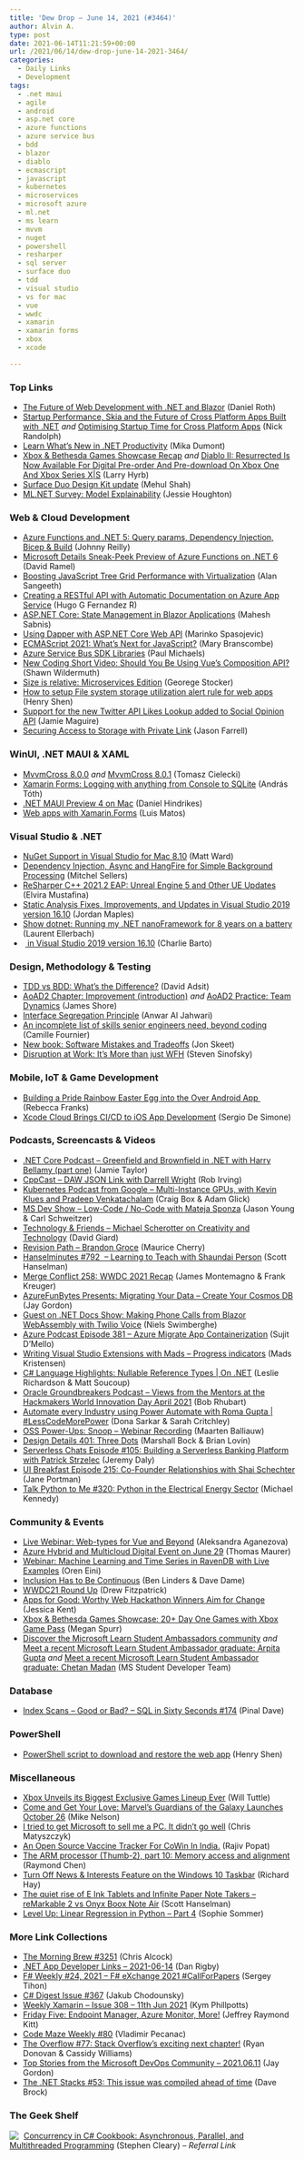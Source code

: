```yaml
---
title: 'Dew Drop – June 14, 2021 (#3464)'
author: Alvin A.
type: post
date: 2021-06-14T11:21:59+00:00
url: /2021/06/14/dew-drop-june-14-2021-3464/
categories:
  - Daily Links
  - Development
tags:
  - .net maui
  - agile
  - android
  - asp.net core
  - azure functions
  - azure service bus
  - bdd
  - blazor
  - diablo
  - ecmascript
  - javascript
  - kubernetes
  - microservices
  - microsoft azure
  - ml.net
  - ms learn
  - mvvm
  - nuget
  - powershell
  - resharper
  - sql server
  - surface duo
  - tdd
  - visual studio
  - vs for mac
  - vue
  - wwdc
  - xamarin
  - xamarin forms
  - xbox
  - xcode

---
```

### <a name="top"></a>Top Links

  * <a href="https://channel9.msdn.com/Events/Learn-TV/Blazor-Day/The-Future-of-Web-Development-with-NET-and-Blazor?WT.mc_id=DOP-MVP-4025064" target="_blank" rel="noopener">The Future of Web Development with .NET and Blazor</a> (Daniel Roth)
  * <a href="http://feedproxy.google.com/~r/NicksNetTravels/~3/VIVMVcpJ1Z0/" target="_blank" rel="noopener">Startup Performance, Skia and the Future of Cross Platform Apps Built with .NET</a> _and_ <a href="http://feedproxy.google.com/~r/NicksNetTravels/~3/VyEWKyicDP0/" target="_blank" rel="noopener">Optimising Startup Time for Cross Platform Apps</a> (Nick Randolph)
  * <a href="https://devblogs.microsoft.com/visualstudio/learn-whats-new-in-net-productivity/?WT.mc_id=DOP-MVP-4025064" target="_blank" rel="noopener">Learn What’s New in .NET Productivity</a> (Mika Dumont)
  * <a href="http://feedproxy.google.com/~r/MajorNelson/~3/Jfs26-5JR4A/" target="_blank" rel="noopener">Xbox & Bethesda Games Showcase Recap</a> _and_ <a href="http://feedproxy.google.com/~r/MajorNelson/~3/ALXC9JX44Nk/" target="_blank" rel="noopener">Diablo II: Resurrected Is Now Available For Digital Pre-order And Pre-download On Xbox One And Xbox Series X|S</a> (Larry Hyrb)
  * <a href="https://devblogs.microsoft.com/surface-duo/design-kit-pen-update/?WT.mc_id=DOP-MVP-4025064" target="_blank" rel="noopener">Surface Duo Design Kit update</a> (Mehul Shah)
  * <a href="https://devblogs.microsoft.com/dotnet/ml-net-survey-model-explainability/?WT.mc_id=DOP-MVP-4025064" target="_blank" rel="noopener">ML.NET Survey: Model Explainability</a> (Jessie Houghton)



### <a name="web"></a>Web & Cloud Development

  * <a href="https://blog.johnnyreilly.com/2021/06/11/azure-functions-dotnet-5-query-params-di-bicep" target="_blank" rel="noopener">Azure Functions and .NET 5: Query params, Dependency Injection, Bicep & Build</a> (Johnny Reilly)
  * <a href="https://visualstudiomagazine.com/articles/2021/06/11/azure-functions-net-6.aspx" target="_blank" rel="noopener">Microsoft Details Sneak-Peek Preview of Azure Functions on .NET 6</a> (David Ramel)
  * <a href="https://www.syncfusion.com/blogs/post/boosting-javascript-tree-grid-performance-virtualization.aspx" target="_blank" rel="noopener">Boosting JavaScript Tree Grid Performance with Virtualization</a> (Alan Sangeeth)
  * <a href="https://www.codeproject.com/Articles/5261514/Creating-a-RESTful-API-with-Automatic-Documentatio" target="_blank" rel="noopener">Creating a RESTful API with Automatic Documentation on Azure App Service</a> (Hugo G Fernandez R)
  * <a href="http://feedproxy.google.com/~r/netCurryRecentArticles/~3/HIk6D6Y4Bt0/ShowArticle.aspx" target="_blank" rel="noopener">ASP.NET Core: State Management in Blazor Applications</a> (Mahesh Sabnis)
  * <a href="https://code-maze.com/using-dapper-with-asp-net-core-web-api/" target="_blank" rel="noopener">Using Dapper with ASP.NET Core Web API</a> (Marinko Spasojevic)
  * <a href="https://thenewstack.io/ecmascript-2021-whats-next-for-javascript-webassembly/" target="_blank" rel="noopener">ECMAScript 2021: What’s Next for JavaScript?</a> (Mary Branscombe)
  * <a href="https://www.pmichaels.net/2021/06/12/azure-service-bus-sdk-libraries/?utm_source=rss&utm_medium=rss&utm_campaign=azure-service-bus-sdk-libraries" target="_blank" rel="noopener">Azure Service Bus SDK Libraries</a> (Paul Michaels)
  * <a href="http://wildermuth.com/2021/06/13/New-Coding-Short-Video-Should-You-Be-Using-Vue-s-Composition-API" target="_blank" rel="noopener">New Coding Short Video: Should You Be Using Vue&#8217;s Composition API?</a> (Shawn Wildermuth)
  * <a href="https://georgestocker.com/2021/06/11/size-is-relative-microservices-edition/" target="_blank" rel="noopener">Size is relative: Microservices Edition</a> (Georege Stocker)
  * <a href="https://techcommunity.microsoft.com/t5/apps-on-azure/how-to-setup-file-system-storage-utilization-alert-rule-for-web/ba-p/2438420?WT.mc_id=DOP-MVP-4025064" target="_blank" rel="noopener">How to setup File system storage utilization alert rule for web apps</a> (Henry Shen)
  * <a href="https://jamiemaguire.net/index.php/2021/06/12/support-for-the-new-twitter-api-likes-lookup-added-to-social-opinion-api/?utm_source=rss&utm_medium=rss&utm_campaign=support-for-the-new-twitter-api-likes-lookup-added-to-social-opinion-api" target="_blank" rel="noopener">Support for the new Twitter API Likes Lookup added to Social Opinion API</a> (Jamie Maguire)
  * <a href="https://jfarrell.net/2021/06/12/securing-access-to-storage-with-private-link/" target="_blank" rel="noopener">Securing Access to Storage with Private Link</a> (Jason Farrell)



### <a name="silverlight"></a>WinUI, .NET MAUI & XAML

  * <a href="https://www.mvvmcross.com/mvvmcross-8.0.0-release/" target="_blank" rel="noopener">MvvmCross 8.0.0</a> _and_ <a href="https://www.mvvmcross.com/mvvmcross-8.0.1-release/" target="_blank" rel="noopener">MvvmCross 8.0.1</a> (Tomasz Cielecki)
  * <a href="https://www.banditoth.hu/2021/06/11/xamarin-logging-to-console-and-sqlite/?utm_source=rss&utm_medium=rss&utm_campaign=xamarin-logging-to-console-and-sqlite" target="_blank" rel="noopener">Xamarin Forms: Logging with anything from Console to SQLite</a> (András Tóth)
  * <a href="https://danielhindrikes.se/index.php/2021/06/12/net-maui-preview-4-on-mac/" target="_blank" rel="noopener">.NET MAUI Preview 4 on Mac</a> (Daniel Hindrikes)
  * <a href="https://luismts.com/web-apps-xamarin-forms/" target="_blank" rel="noopener">Web apps with Xamarin.Forms</a> (Luis Matos)



### <a name="dotnet"></a>Visual Studio & .NET

  * <a href="http://lastexitcode.com/blog/2021/06/13/NuGetSupportInVisualStudioMac8-10/" target="_blank" rel="noopener">NuGet Support in Visual Studio for Mac 8.10</a> (Matt Ward)
  * <a href="https://www.mitchelsellers.com/blog/article/dependency-injection-async-and-hangfire-for-simple-background-processing" target="_blank" rel="noopener">Dependency Injection, Async and HangFire for Simple Background Processing</a> (Mitchel Sellers)
  * <a href="https://blog.jetbrains.com/rscpp/2021/06/11/resharper-cpp-2021-2-eap-unreal-engine/" target="_blank" rel="noopener">ReSharper C++ 2021.2 EAP: Unreal Engine 5 and Other UE Updates</a> (Elvira Mustafina)
  * <a href="https://devblogs.microsoft.com/cppblog/static-analysis-fixes-improvements-and-updates-in-visual-studio-2019-version-16-10/?WT.mc_id=DOP-MVP-4025064" target="_blank" rel="noopener">Static Analysis Fixes, Improvements, and Updates in Visual Studio 2019 version 16.10</a> (Jordan Maples)
  * <a href="https://devblogs.microsoft.com/dotnet/show-dotnet-running-my-net-nanoframework-for-8-years-on-a-battery/?WT.mc_id=DOP-MVP-4025064" target="_blank" rel="noopener">Show dotnet: Running my .NET nanoFramework for 8 years on a battery</a> (Laurent Ellerbach)
  * &nbsp;<a href="https://devblogs.microsoft.com/cppblog/format-in-visual-studio-2019-version-16-10/?WT.mc_id=DOP-MVP-4025064" target="_blank" rel="noopener"><format> in Visual Studio 2019 version 16.10</a> (Charlie Barto)



### <a name="design"></a>Design, Methodology & Testing

  * <a href="https://www.pluralsight.com/blog/software-development/tdd-vs-bdd" target="_blank" rel="noopener">TDD vs BDD: What&#8217;s the Difference?</a> (David Adsit)
  * <a href="https://www.jamesshore.com/v2/books/aoad2/improvement" target="_blank" rel="noopener">AoAD2 Chapter: Improvement (introduction)</a> _and_ <a href="https://www.jamesshore.com/v2/books/aoad2/team_dynamics" target="_blank" rel="noopener">AoAD2 Practice: Team Dynamics</a> (James Shore)
  * <a href="https://better-dev.io/interface-segregation-principle/" target="_blank" rel="noopener">Interface Segregation Principle</a> (Anwar Al Jahwari)
  * <a href="https://www.elidedbranches.com/2021/06/an-incomplete-list-of-skills-senior.html" target="_blank" rel="noopener">An incomplete list of skills senior engineers need, beyond coding</a> (Camille Fournier)
  * <a href="http://feedproxy.google.com/~r/JonSkeetCodingBlog/~3/_q-Tys65cZg/" target="_blank" rel="noopener">New book: Software Mistakes and Tradeoffs</a> (Jon Skeet)
  * <a href="https://medium.learningbyshipping.com/disruption-at-work-its-more-than-just-wfh-46ebe85f869c?source=rss----c7cd1239c0de---4" target="_blank" rel="noopener">Disruption at Work: It’s More than just WFH</a> (Steven Sinofsky)



### <a name="mobile"></a>Mobile, IoT & Game Development

  * <a href="https://riggaroo.dev/building-a-pride-rainbow-easter-egg-into-the-over-android-app/" target="_blank" rel="noopener">Building a Pride Rainbow Easter Egg into the Over Android App ️‍</a> (Rebecca Franks)
  * <a href="https://www.infoq.com/news/2021/06/xcode-cloud-ci-cd-ios/?utm_campaign=infoq_content&utm_source=infoq&utm_medium=feed&utm_term=global" target="_blank" rel="noopener">Xcode Cloud Brings CI/CD to iOS App Development</a> (Sergio De Simone)



### <a name="podcasts"></a>Podcasts, Screencasts & Videos

  * <a href="https://dotnetcore.show/episode-78-greenfield-and-brownfield-in-net-with-harry-bellamy-part-one/" target="_blank" rel="noopener">.NET Core Podcast &#8211; Greenfield and Brownfield in .NET with Harry Bellamy (part one)</a> (Jamie Taylor)
  * <a href="https://cppcast.libsyn.com/daw-json-link-with-darrell-wright" target="_blank" rel="noopener">CppCast &#8211; DAW JSON Link with Darrell Wright</a> (Rob Irving)
  * <a href="https://kubernetespodcast.com/episode/151-multi-instance-gpus/" target="_blank" rel="noopener">Kubernetes Podcast from Google &#8211; Multi-Instance GPUs, with Kevin Klues and Pradeep Venkatachalam</a> (Craig Box & Adam Glick)
  * <a href="http://msdevshow.com/2020/06/low-code-no-code-with-mateja-sponza/" target="_blank" rel="noopener">MS Dev Show &#8211; Low-Code / No-Code with Mateja Sponza</a> (Jason Young & Carl Schweitzer)
  * <a href="https://www.DavidGiard.com/2021/06/14/MichaelScherotterOnCreativityAndTechnology.aspx" target="_blank" rel="noopener">Technology & Friends &#8211; Michael Scherotter on Creativity and Technology</a> (David Giard)
  * <a href="https://revisionpath.com/brandon-groce" target="_blank" rel="noopener">Revision Path &#8211; Brandon Groce</a> (Maurice Cherry)
  * <a href="https://www.hanselminutes.com/792/learning-to-teach-with-shaundai-person" target="_blank" rel="noopener">Hanselminutes #792&nbsp; &#8211; Learning to Teach with Shaundai Person</a> (Scott Hanselman)
  * <a href="http://www.mergeconflict.fm/258" target="_blank" rel="noopener">Merge Conflict 258: WWDC 2021 Recap</a> (James Montemagno & Frank Kreuger)
  * <a href="https://devblogs.microsoft.com/devops/azurefunbytes-presents-migrating-your-data-create-your-cosmos-db/?WT.mc_id=DOP-MVP-4025064" target="_blank" rel="noopener">AzureFunBytes Presents: Migrating Your Data – Create Your Cosmos DB</a> (Jay Gordon)
  * <a href="https://swimburger.net/blog/dotnet/guest-on-dotnet-docs-show-making-phone-calls-from-blazor-webassembly-with-twilio-voice" target="_blank" rel="noopener">Guest on .NET Docs Show: Making Phone Calls from Blazor WebAssembly with Twilio Voice</a> (Niels Swimberghe)
  * <a href="http://azpodcast.azurewebsites.net/post/Episode-381-Azure-Migrate-App-Containerization" target="_blank" rel="noopener">Azure Podcast Episode 381 &#8211; Azure Migrate App Containerization</a> (Sujit D&#8217;Mello)
  * <a href="http://www.youtube.com/watch?v=Ek2OF5G85JI" target="_blank" rel="noopener">Writing Visual Studio Extensions with Mads &#8211; Progress indicators</a> (Mads Kristensen)
  * <a href="https://channel9.msdn.com/Shows/On-NET/C-Language-Highlights-Nullable-Reference-Types?WT.mc_id=DOP-MVP-4025064" target="_blank" rel="noopener">C# Language Highlights: Nullable Reference Types | On .NET</a> (Leslie Richardson & Matt Soucoup)
  * <a href="http://feedproxy.google.com/~r/otnarch2arch/~3/bZIFxup4AIY/views-from-the-mentors-at-the-hackmakers-world-innovation-day-april-2021" target="_blank" rel="noopener">Oracle Groundbreakers Podcast &#8211; Views from the Mentors at the Hackmakers World Innovation Day April 2021</a> (Bob Rhubart)
  * <a href="https://channel9.msdn.com/Shows/Less-Code-More-Power/Automate-every-Industry-using-Power-Automate-with-Roma-Gupta?WT.mc_id=DOP-MVP-4025064" target="_blank" rel="noopener">Automate every Industry using Power Automate with Roma Gupta | #LessCodeMorePower</a> (Dona Sarkar & Sarah Critchley)
  * <a href="https://blog.jetbrains.com/dotnet/2021/06/14/oss-power-ups-snoop-webinar-recording/" target="_blank" rel="noopener">OSS Power-Ups: Snoop – Webinar Recording</a> (Maarten Balliauw)
  * <a href="https://designdetails.simplecast.com/episodes/401-three-dots" target="_blank" rel="noopener">Design Details 401: Three Dots</a> (Marshall Bock & Brian Lovin)
  * <a href="https://www.serverlesschats.com/105" target="_blank" rel="noopener">Serverless Chats Episode #105: Building a Serverless Banking Platform with Patrick Strzelec</a> (Jeremy Daly)
  * <a href="https://uibreakfast.com/215-co-founder-relationships-with-shai-schechter" target="_blank" rel="noopener">UI Breakfast Episode 215: Co-Founder Relationships with Shai Schechter</a> (Jane Portman)
  * <a href="https://talkpython.fm/episodes/show/320/python-in-the-electrical-energy-sector" target="_blank" rel="noopener">Talk Python to Me #320: Python in the Electrical Energy Sector</a> (Michael Kennedy)



### <a name="events"></a>Community & Events

  * <a href="https://blog.jetbrains.com/webstorm/2021/06/live-webinar-web-types-for-vue-and-beyond/" target="_blank" rel="noopener">Live Webinar: Web-types for Vue and Beyond</a> (Aleksandra Aganezova)
  * <a href="https://www.thomasmaurer.ch/2021/06/azure-hybrid-and-multicloud-digital-event-on-june-29/" target="_blank" rel="noopener">Azure Hybrid and Multicloud Digital Event on June 29</a> (Thomas Maurer)
  * <a href="http://feedproxy.google.com/~r/AyendeRahien/~3/vfV8McQ1ST8/webinar-machine-learning-and-time-series-in-ravendb-with-live-examples" target="_blank" rel="noopener">Webinar: Machine Learning and Time Series in RavenDB with Live Examples</a> (Oren Eini)
  * <a href="https://www.infoq.com/articles/continuous-inclusion/?utm_campaign=infoq_content&utm_source=infoq&utm_medium=feed&utm_term=global" target="_blank" rel="noopener">Inclusion Has to Be Continuous</a> (Ben Linders & Dave Dame)
  * <a href="https://bignerdranch.com/blog/wwdc21-round-up/" target="_blank" rel="noopener">WWDC21 Round Up</a> (Drew Fitzpatrick)
  * <a href="https://www.telerik.com/blogs/apps-for-good-worthy-web-hackathon-winners-aim-for-change" target="_blank" rel="noopener">Apps for Good: Worthy Web Hackathon Winners Aim for Change</a> (Jessica Kent)
  * <a href="https://news.xbox.com/en-us/2021/06/13/xbox-bethesda-showcase-20-day-one-games-with-xbox-game-pass/" target="_blank" rel="noopener">Xbox & Bethesda Games Showcase: 20+ Day One Games with Xbox Game Pass</a> (Megan Spurr)
  * <a href="https://techcommunity.microsoft.com/t5/student-developer-blog/discover-the-microsoft-learn-student-ambassadors-community/ba-p/2428900?WT.mc_id=DOP-MVP-4025064" target="_blank" rel="noopener">Discover the Microsoft Learn Student Ambassadors community</a> _and_ <a href="https://techcommunity.microsoft.com/t5/student-developer-blog/meet-a-recent-microsoft-learn-student-ambassador-graduate-arpita/ba-p/2441500?WT.mc_id=DOP-MVP-4025064" target="_blank" rel="noopener">Meet a recent Microsoft Learn Student Ambassador graduate: Arpita Gupta</a> _and_ <a href="https://techcommunity.microsoft.com/t5/student-developer-blog/meet-a-recent-microsoft-learn-student-ambassador-graduate-chetan/ba-p/2443069?WT.mc_id=DOP-MVP-4025064" target="_blank" rel="noopener">Meet a recent Microsoft Learn Student Ambassador graduate: Chetan Madan</a> (MS Student Developer Team)



### <a name="sql"></a>Database

  * <a href="https://blog.sqlauthority.com/2021/06/14/index-scans-good-or-bad-sql-in-sixty-seconds-174/?utm_source=rss&utm_medium=rss&utm_campaign=index-scans-good-or-bad-sql-in-sixty-seconds-174" target="_blank" rel="noopener">Index Scans – Good or Bad? – SQL in Sixty Seconds #174</a> (Pinal Dave)



### <a name="ps"></a>PowerShell

  * <a href="https://techcommunity.microsoft.com/t5/apps-on-azure/powershell-script-to-download-and-restore-the-web-app/ba-p/2443610?WT.mc_id=DOP-MVP-4025064" target="_blank" rel="noopener">PowerShell script to download and restore the web app</a> (Henry Shen)



### <a name="misc"></a>Miscellaneous

  * <a href="https://news.xbox.com/en-us/2021/06/13/xbox-and-bethesda-games-showcase-recap/" target="_blank" rel="noopener">Xbox Unveils its Biggest Exclusive Games Lineup Ever</a> (Will Tuttle)
  * <a href="https://news.xbox.com/en-us/2021/06/13/come-and-get-your-love-marvels-guardians-of-the-galaxy-launches-october-26/" target="_blank" rel="noopener">Come and Get Your Love: Marvel’s Guardians of the Galaxy Launches October 26</a> (Mike Nelson)
  * <a href="https://www.zdnet.com/article/i-tried-to-get-microsoft-to-sell-me-a-pc-it-didnt-go-well/#ftag=RSSbaffb68" target="_blank" rel="noopener">I tried to get Microsoft to sell me a PC. It didn&#8217;t go well</a> (Chris Matyszczyk)
  * <a href="https://www.thousandtyone.com/blog/AnOpenSourceVaccineTrackerForCoWinInIndia.aspx" target="_blank" rel="noopener">An Open Source Vaccine Tracker For CoWin In India.</a> (Rajiv Popat)
  * <a href="https://devblogs.microsoft.com/oldnewthing/20210611-00/?p=105299" target="_blank" rel="noopener">The ARM processor (Thumb-2), part 10: Memory access and alignment</a> (Raymond Chen)
  * <a href="https://www.windowsobserver.com/2021/06/12/turn-off-news-interests-feature-on-the-windows-10-taskbar/" target="_blank" rel="noopener">Turn Off News & Interests Feature on the Windows 10 Taskbar</a> (Richard Hay)
  * <a href="http://feeds.hanselman.com/~/654678916/0/scotthanselman~The-quiet-rise-of-E-Ink-Tablets-and-Infinite-Paper-Note-Takers-reMarkable-vs-Onyx-Boox-Note-Air" target="_blank" rel="noopener">The quiet rise of E Ink Tablets and Infinite Paper Note Takers &#8211; reMarkable 2 vs Onyx Boox Note Air</a> (Scott Hanselman)
  * <a href="https://stackoverflow.blog/2021/06/12/level-up-linear-regression-in-python-part-4/" target="_blank" rel="noopener">Level Up: Linear Regression in Python – Part 4</a> (Sophie Sommer)



### <a name="links"></a>More Link Collections

  * <a href="http://feedproxy.google.com/~r/ReflectivePerspective/~3/lWRjqCq_MFE/" target="_blank" rel="noopener">The Morning Brew #3251</a> (Chris Alcock)
  * <a href="https://links.danrigby.com/2021/06/app-developer-links-2021-06-14/" target="_blank" rel="noopener">.NET App Developer Links &#8211; 2021-06-14</a> (Dan Rigby)
  * <a href="https://sergeytihon.com/2021/06/12/f-weekly-24-2021-f-exchange-2021-callforpapers/" target="_blank" rel="noopener">F# Weekly #24, 2021 – F# eXchange 2021 #CallForPapers</a> (Sergey Tihon)
  * <a href="http://feedproxy.google.com/~r/digest-csharp/~3/Qe8zo3WI6W0/367" target="_blank" rel="noopener">C# Digest Issue #367</a> (Jakub Chodounsky)
  * <a href="https://weeklyxamarin.com/issues/308" target="_blank" rel="noopener">Weekly Xamarin &#8211; Issue 308 &#8211; 11th Jun 2021</a> (Kym Phillpotts)
  * <a href="https://techcommunity.microsoft.com/t5/microsoft-mvp-award-program-blog/friday-five-endpoint-manager-azure-monitor-more/ba-p/2435209?WT.mc_id=DOP-MVP-4025064" target="_blank" rel="noopener">Friday Five: Endpoint Manager, Azure Monitor, More!</a> (Jeffrey Raymond Kitt)
  * <a href="https://code-maze.com/code-maze-weekly-80/" target="_blank" rel="noopener">Code Maze Weekly #80</a> (Vladimir Pecanac)
  * <a href="https://stackoverflow.blog/2021/06/11/the-overflow-77-stack-overflows-exciting-next-chapter/" target="_blank" rel="noopener">The Overflow #77: Stack Overflow’s exciting next chapter!</a> (Ryan Donovan & Cassidy Williams)
  * <a href="https://devblogs.microsoft.com/devops/top-stories-from-the-microsoft-devops-community-2021-06-11/?WT.mc_id=DOP-MVP-4025064" target="_blank" rel="noopener">Top Stories from the Microsoft DevOps Community – 2021.06.11</a> (Jay Gordon)
  * <a href="https://www.daveabrock.com/2021/06/13/dotnet-stacks-53/" target="_blank" rel="noopener">The .NET Stacks #53: This issue was compiled ahead of time</a> (Dave Brock)



### <a name="shelf"></a>The Geek Shelf

<img decoding="async" align="left" style="margin: 0px 5px 0px 0px; border: 0px currentcolor; border-image: none; float: left; display: inline; background-image: none;" src="https://m.media-amazon.com/images/I/51xWSbqJc1L._SS135_.jpg" border="0" /> &nbsp;<a href="https://www.amazon.com/dp/149205450X/?tag=amavin-20" target="_blank" rel="noopener">Concurrency in C# Cookbook: Asynchronous, Parallel, and Multithreaded Programming</a> (Stephen Cleary) _&#8211; Referral Link_